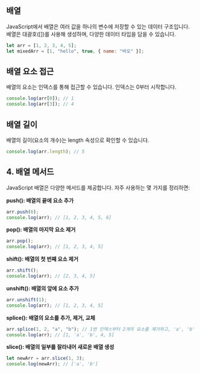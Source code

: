 ## 배열
JavaScript에서 배열은 여러 값을 하나의 변수에 저장할 수 있는 데이터 구조입니다.\
배열은 대괄호([])를 사용해 생성하며, 다양한 데이터 타입을 담을 수 있습니다.

```javascript
let arr = [1, 2, 3, 4, 5];
let mixedArr = [1, "hello", true, { name: "바오" }];
```

##  배열 요소 접근
배열의 요소는 인덱스를 통해 접근할 수 있습니다. 인덱스는 0부터 시작합니다.

```javascript
console.log(arr[0]); // 1
console.log(arr[3]); // 4
```
## 배열 길이
배열의 길이(요소의 개수)는 length 속성으로 확인할 수 있습니다.

```javascript
console.log(arr.length); // 5
```

## 4. 배열 메서드
JavaScript 배열은 다양한 메서드를 제공합니다. 자주 사용하는 몇 가지를 정리하면:

**push(): 배열의 끝에 요소 추가**

```javascript
arr.push(6);
console.log(arr); // [1, 2, 3, 4, 5, 6]
```
**pop(): 배열의 마지막 요소 제거**
```javascript
arr.pop();
console.log(arr); // [1, 2, 3, 4, 5]
```
**shift(): 배열의 첫 번째 요소 제거**

```javascript
arr.shift();
console.log(arr); // [2, 3, 4, 5]
```
**unshift(): 배열의 앞에 요소 추가**
```javascript
arr.unshift(1);
console.log(arr); // [1, 2, 3, 4, 5]
```
**splice(): 배열의 요소를 추가, 제거, 교체**
```javascript
arr.splice(1, 2, "a", "b"); // 1번 인덱스부터 2개의 요소를 제거하고, 'a', 'b' 추가
console.log(arr); // [1, 'a', 'b', 4, 5]
```
**slice(): 배열의 일부를 잘라내어 새로운 배열 생성**

```javascript
let newArr = arr.slice(1, 3);
console.log(newArr); // ['a', 'b']
```